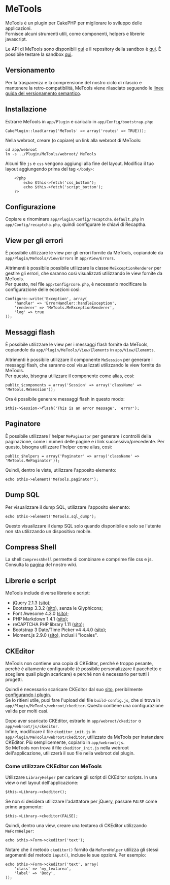 # MeTools
MeTools è un plugin per CakePHP per migliorare lo sviluppo delle applicazioni.  
Fornisce alcuni strumenti utili, come componenti, helpers e librerie javascript.

Le API di MeTools sono disponibili [qui](http://repository.novatlantis.it/metools/API) e 
il repository della sandbox è [qui](http://github.com/mirko-pagliai/MeToolsSandbox). 
È possibile testare la sandbox [qui](http://repository.novatlantis.it/metools-sandbox).

## Versionamento
Per la trasparenza e la comprensione del nostro ciclo di rilascio e mantenere la retro-compatibilità,
MeTools viene rilasciato seguendo le [linee guida del versionamento semantico](http://semver.org/lang/it).

## Installazione
Estrarre MeTools in `app/Plugin` e caricalo in `app/Config/bootstrap.php`:

	CakePlugin::load(array('MeTools' => array('routes' => TRUE)));

Nella webroot, creare (o copiare) un link alla webroot di MeTools:

	cd app/webroot
	ln -s ../Plugin/MeTools/webroot/ MeTools

Alcuni file `js` e `css` vengono aggiungi alla fine del layout. Modifica il tuo layout aggiungendo prima
del tag `</body>`:

		<?php
			echo $this->fetch('css_bottom');
			echo $this->fetch('script_bottom');
		?>

## Configurazione
Copiare e rinominare `app/Plugin/Config/recaptcha.default.php` in `app/Config/recaptcha.php`,
quindi configurare le chiavi di Recaptha.

## View per gli errori
È possibile utilizzare le view per gli errori fornite da MeTools, copiandole da `app/Plugin/MeTools/View/Errors`
in `app/View/Errors`.

Altrimenti è possibile possibile utilizzare la classe `MeExceptionRenderer` per gestire gli errori,
che saranno così visualizzati utilizzando le view fornite da MeTools.  
Per questo, nel file `app/Config/core.php`, è necessario modificare la configurazione delle eccezioni così:

	Configure::write('Exception', array(
		'handler' => 'ErrorHandler::handleException',
		'renderer' => 'MeTools.MeExceptionRenderer',
		'log' => true
	));

## Messaggi flash
È possibile utilizzare le view per i messaggi flash fornite da MeTools, copiandole da `app/Plugin/MeTools/View/Elements`
in `app/View/Elements`.

Altrimenti è possibile utilizzare il componente `MeSession` per generare i messaggi flash,
che saranno così visualizzati utilizzando le view fornite da MeTools.  
Per questo, bisogna utilizzare il componente come alias, così:
	
	public $components = array('Session' => array('className' => 'MeTools.MeSession'));

Ora è possibile generare messaggi flash in questo modo:
	
	$this->Session->flash('This is an error message', 'error');

## Paginatore
È possibile utilizzare l'helper `MePaginator` per generare i controlli della paginazione,
come i numeri delle pagine e i link successivo/precedente.
Per questo, bisogna utilizzare l'helper come alias, così:

	public $helpers = array('Paginator' => array('className' => 'MeTools.MePaginator'));

Quindi, dentro le viste, utilizzare l'apposito elemento:

	echo $this->element('MeTools.paginator');

## Dump SQL
Per visualizzare il dump SQL, utilizzare l'apposito elemento:

	echo $this->element('MeTools.sql_dump');

Questo visualizzare il dump SQL solo quando disponibile e solo se l'utente non sta utilizzando un dispositivo mobile.

## Compress Shell
La shell `CompressShell` permette di combinare e comprime file css e js.  
Consulta la [pagina](//github.com/mirko-pagliai/MeTools/wiki/Compress-Shell) del nostro wiki.


## Librerie e script
MeTools include diverse librerie e script:

- jQuery 2.1.3 ([sito](http://jquery.com));
- Bootstrap 3.3.2 ([sito](http://getbootstrap.com)), senza le Glyphicons;
- Font Awesome 4.3.0 ([sito](http://fortawesome.github.com/Font-Awesome));
- PHP Markdown 1.4.1 ([sito](http://michelf.ca/projects/php-markdown));
- reCAPTCHA PHP library 1.11 ([sito](https://developers.google.com/recaptcha));
- Bootstrap 3 Date/Time Picker v4 4.4.0 ([sito](https://github.com/Eonasdan/bootstrap-datetimepicker));
- Moment.js 2.9.0 ([sito](http://momentjs.com/)), inclusi i "locales".

## CKEditor
MeTools non contiene una copia di CKEditor, perché è troppo pesante, perché è altamente configurabile (è possibile
personalizzare il pacchetto e scegliere quali plugin scaricare) e perché non è necessario per tutti i progetti.

Quindi è necessario scaricare CKEditor dal suo [sito](http://ckeditor.com/download), preribilmente 
[configurando i plugin](http://ckeditor.com/builder).  
Se lo ritieni utile, puoi fare l'upload del file `build-config.js`, che si trova in `app/Plugin/MeTools/webroot/ckeditor`.
Questo contiene una configurazione valida per molti casi.

Dopo aver scaricato CKEditor, estrarlo in `app/webroot/ckeditor` o `app/webroot/js/ckeditor`.  
Infine, modificare il file `ckeditor_init.js` in `app/Plugin/MeTools/webroot/ckeditor`, utilizzato da MeTools per
instanziare CKEditor. Più semplicemente, copiarlo in `app/webroot/js`.  
Se MeTools non trova il file `ckeditor_init.js` nella webroot dell'applicazione,
utilizzerà il suo file nella webroot del plugin.

### Come utilizzare CKEditor con MeTools
Utilizzare `LibraryHelper` per caricare gli script di CKEditor scripts. In una view o nel layout dell'applicazione:

	$this->Library->ckeditor();

Se non si desidera utilizzare l'adattatore per jQuery, passare `FALSE` come primo argomento:

	$this->Library->ckeditor(FALSE);

Quindi, dentro una view, creare una textarea di CKEditor utilizzando `MeFormHelper`:

	echo $this->Form->ckeditor('text');

Notare che il metodo `ckeditor()` fornito da `MeFormHelper` utilizza gli stessi argomenti del metodo `input()`, 
incluse le sue opzioni. Per esempio:

	echo $this->Form->ckeditor('text', array(
		'class'	=> 'my_textarea',
		'label' => 'Body',
	));
